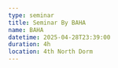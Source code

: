 ```yaml
---
type: seminar
title: Seminar By BAHA
name: BAHA
datetime: 2025-04-28T23:39:00
duration: 4h
location: 4th North Dorm
---
```

